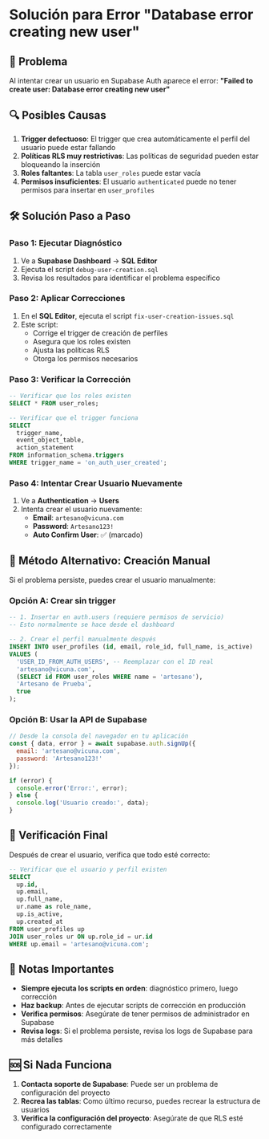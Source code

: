 # Solución para Error "Database error creating new user"

## 🚨 Problema
Al intentar crear un usuario en Supabase Auth aparece el error: **"Failed to create user: Database error creating new user"**

## 🔍 Posibles Causas
1. **Trigger defectuoso**: El trigger que crea automáticamente el perfil del usuario puede estar fallando
2. **Políticas RLS muy restrictivas**: Las políticas de seguridad pueden estar bloqueando la inserción
3. **Roles faltantes**: La tabla `user_roles` puede estar vacía
4. **Permisos insuficientes**: El usuario `authenticated` puede no tener permisos para insertar en `user_profiles`

## 🛠️ Solución Paso a Paso

### Paso 1: Ejecutar Diagnóstico
1. Ve a **Supabase Dashboard** → **SQL Editor**
2. Ejecuta el script `debug-user-creation.sql`
3. Revisa los resultados para identificar el problema específico

### Paso 2: Aplicar Correcciones
1. En el **SQL Editor**, ejecuta el script `fix-user-creation-issues.sql`
2. Este script:
   - Corrige el trigger de creación de perfiles
   - Asegura que los roles existen
   - Ajusta las políticas RLS
   - Otorga los permisos necesarios

### Paso 3: Verificar la Corrección
```sql
-- Verificar que los roles existen
SELECT * FROM user_roles;

-- Verificar que el trigger funciona
SELECT 
  trigger_name,
  event_object_table,
  action_statement
FROM information_schema.triggers 
WHERE trigger_name = 'on_auth_user_created';
```

### Paso 4: Intentar Crear Usuario Nuevamente
1. Ve a **Authentication** → **Users**
2. Intenta crear el usuario nuevamente:
   - **Email**: `artesano@vicuna.com`
   - **Password**: `Artesano123!`
   - **Auto Confirm User**: ✅ (marcado)

## 🔄 Método Alternativo: Creación Manual

Si el problema persiste, puedes crear el usuario manualmente:

### Opción A: Crear sin trigger
```sql
-- 1. Insertar en auth.users (requiere permisos de servicio)
-- Esto normalmente se hace desde el dashboard

-- 2. Crear el perfil manualmente después
INSERT INTO user_profiles (id, email, role_id, full_name, is_active)
VALUES (
  'USER_ID_FROM_AUTH_USERS', -- Reemplazar con el ID real
  'artesano@vicuna.com',
  (SELECT id FROM user_roles WHERE name = 'artesano'),
  'Artesano de Prueba',
  true
);
```

### Opción B: Usar la API de Supabase
```javascript
// Desde la consola del navegador en tu aplicación
const { data, error } = await supabase.auth.signUp({
  email: 'artesano@vicuna.com',
  password: 'Artesano123!'
});

if (error) {
  console.error('Error:', error);
} else {
  console.log('Usuario creado:', data);
}
```

## 🧪 Verificación Final

Después de crear el usuario, verifica que todo esté correcto:

```sql
-- Verificar que el usuario y perfil existen
SELECT 
  up.id,
  up.email,
  up.full_name,
  ur.name as role_name,
  up.is_active,
  up.created_at
FROM user_profiles up
JOIN user_roles ur ON up.role_id = ur.id
WHERE up.email = 'artesano@vicuna.com';
```

## 📝 Notas Importantes

- **Siempre ejecuta los scripts en orden**: diagnóstico primero, luego corrección
- **Haz backup**: Antes de ejecutar scripts de corrección en producción
- **Verifica permisos**: Asegúrate de tener permisos de administrador en Supabase
- **Revisa logs**: Si el problema persiste, revisa los logs de Supabase para más detalles

## 🆘 Si Nada Funciona

1. **Contacta soporte de Supabase**: Puede ser un problema de configuración del proyecto
2. **Recrea las tablas**: Como último recurso, puedes recrear la estructura de usuarios
3. **Verifica la configuración del proyecto**: Asegúrate de que RLS esté configurado correctamente